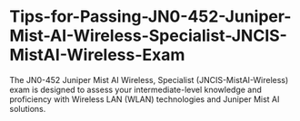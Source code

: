 # Tips-for-Passing-JN0-452-Juniper-Mist-AI-Wireless-Specialist-JNCIS-MistAI-Wireless-Exam
The JN0-452 Juniper Mist AI Wireless, Specialist (JNCIS-MistAI-Wireless) exam is designed to assess your intermediate-level knowledge and proficiency with Wireless LAN (WLAN) technologies and Juniper Mist AI solutions. 

